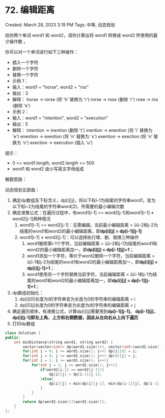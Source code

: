 # 72. 编辑距离

Created: March 28, 2023 3:19 PM
Tags: 中等, 动态规划

给你两个单词 word1 和 word2，请你计算出将 word1 转换成 word2 所使用的最少操作数 。

你可以对一个单词进行如下三种操作：

- 插入一个字符
- 删除一个字符
- 替换一个字符
- 示例 1：
- 输入：word1 = "horse", word2 = "ros"
- 输出：3
- 解释： horse -> rorse (将 'h' 替换为 'r') rorse -> rose (删除 'r') rose -> ros (删除 'e')
- 示例 2：
- 输入：word1 = "intention", word2 = "execution"
- 输出：5
- 解释： intention -> inention (删除 't') inention -> enention (将 'i' 替换为 'e') enention -> exention (将 'n' 替换为 'x') exention -> exection (将 'n' 替换为 'c') exection -> execution (插入 'u')

提示：

- 0 <= word1.length, word2.length <= 500
- word1 和 word2 由小写英文字母组成

解题思路：

动态规划五部曲：

1. 确定dp数组及下标含义，dp[i][j]，将以下标i-1为结尾的字符串word1，变为以下标i-2为结尾的字符串word[2]，所需要的最小编辑次数
2. 确定递推公式：在遍历过程中，有word1[i-1] == word2[j-1]和word1[i-1] ≠ word2[j-1]两种情况
    1. word1[i-1] == word2[j-1]：无需编辑，当前最小编辑距离 = 以i-2和j-2为结尾的word1和word2的最小编辑距离，即**dp[i][j] = dp[i-1][j-1]**
    2. word1[i-1] ≠ word2[j-1]：可以选择执行增、删、替换三种操作
        1. word1删除第i-1个字符，当前编辑距离 = 以i-2和j-1为结尾的word1和word2的最小编辑距离加一，即**dp[i][j] = dp[i-1][j]+1**；
        2. word1添加一个字符，等价于word2删除一个字符，当前编辑距离 = 以i-1和j-2为结尾的word1和word2的最小编辑距离加一，即**dp[i][j] = dp[i][j-1]+1**；
        3. word1使用另一个字符替换当前字符，当前编辑距离 = 以i-1和j-1为结尾的word1和word2的最小编辑距离加一，即**dp[i][j] = dp[i-1][j-1]+1**；
3. dp数组初始化：
    1. dp[i][0]长度为i的字符串变为长度为0的字符串的编辑距离 = i
    2. dp[0][j]长度为0的字符串变为长度为i的字符串的编辑距离 = j
4. 确定遍历顺序，有递推公式，计算dp[i][j]需要用到**dp[i-1][j-1]、 dp[i-1][j]、 dp[i][j-1]即左上角、上方和右侧数据，因此从左向右从上向下遍历**
5. 打印dp数组

```cpp
class Solution {
public:
    int minDistance(string word1, string word2) {
        vector<vector<int>> dp(word1.size()+1, vector<int>(word2.size()+1,0));
        for(int i = 0; i <= word1.size(); i++) dp[i][0] = i;
        for(int j = 0; j <= word2.size(); j++) dp[0][j] = j;
        for(int i = 1; i <= word1.size(); i++){
            for(int j = 1; j <= word2.size(); j++){
                if(word1[i-1] == word2[j-1]){
                    dp[i][j] = dp[i-1][j-1];
                }else{
                    dp[i][j] = min(dp[i][j-1], min(dp[i-1][j], dp[i-1][j-1])) + 1;
                }
            }
        } 
        return dp[word1.size()][word2.size()];
    }
};
```